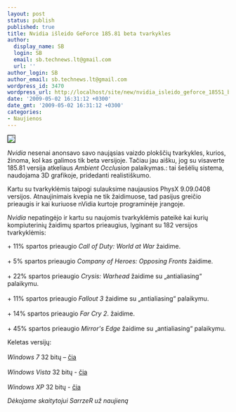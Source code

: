 ```yaml
---
layout: post
status: publish
published: true
title: Nvidia išleido GeForce 185.81 beta tvarkykles
author:
  display_name: SB
  login: SB
  email: sb.technews.lt@gmail.com
  url: ''
author_login: SB
author_email: sb.technews.lt@gmail.com
wordpress_id: 3470
wordpress_url: http://localhost/site/new/nvidia_isleido_geforce_18551_beta_tvarkykles/
date: '2009-05-02 16:31:12 +0300'
date_gmt: '2009-05-02 16:31:12 +0300'
categories:
- Naujienos
---
```

<div class="imgright"><img src="http://tbn3.google.com/images?q=tbn:yOoPkX9pzUl0WM:http://www.gameaxis.com/img/blog/3129/Image/nvidia_logo2.jpg" border="1" /></div>
<p><i>Nvidia</i> nesenai anonsavo savo naująsias vaizdo plokščių tvarkykles, kurios, žinoma, kol kas galimos tik beta versijoje. Tačiau jau aišku, jog su visaverte 185.81 versija atkeliaus <i>Ambient Occlusion</i> palaikymas.: tai šešėlių sistema, naudojama 3D grafikoje, pridedanti realistiškumo.  </p>
<p>Kartu su tvarkyklėmis taipogi sulauksime naujausios PhysX 9.09.0408 versijos. Atnaujinimais kvepia ne tik žaidimuose, tad pasijus greičio prieaugis ir kai kuriuose nVidia kurtoje programinėje įrangoje. </p>
<p><i>Nvidia</i> nepatingėjo ir kartu su naujomis tvarkyklėmis pateikė kai kurių kompiuterinių žaidimų spartos prieaugius, lyginant su 182 versijos tvarkyklėmis:</p>
<p>+ 11% spartos prieaugio <i>Call of Duty: World at War</i> žaidime.<br />
<br />+ 5% spartos prieaugio <i>Company of Heroes: Opposing Fronts</i> žaidime.<br />
<br />+ 22% spartos prieaugio <i>Crysis: Warhead</i> žaidime su „antialiasing“ palaikymu.<br />
<br />+ 11% spartos prieaugio <i>Fallout 3</i> žaidime su „antialiasing“ palaikymu.<br />
<br />+ 14% spartos prieaugio <i>Far Cry 2</i>. žaidime.<br />
<br />+ 45% spartos prieaugio <i>Mirror's Edge</i> žaidime su „antialiasing“ palaikymu.  </p>
<p>Keletas versijų:<br />
<br /><i>Windows 7</i> 32 bitų – <a class="ns" href="http://www.nvidia.com/object/win7_x86_185.81_beta.html">čia</a><br />
<br /><i>Windows Vista</i> 32 bitų - <a class="ns" href="http://www.nvidia.com/object/winvista_x86_185.81_beta.html">čia</a><br />
<br /><i>Windows XP</i> 32 bitų - <a class="ns" href="http://www.nvidia.com/object/winxp_185.81_beta.html">čia</a></p>
<p><i>Dėkojame skaitytojui SarrzeR už naujieną</i></p>
